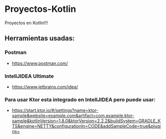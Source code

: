 # Proyectos-Kotlin
Proyectos en Kotlin!!!

## Herramientas usadas:

### Postman

- https://www.postman.com/

### IntellJIDEA Ultimate

- https://www.jetbrains.com/idea/

### Para usar Ktor esta integrado en IntellJIDEA pero puede usar:

- https://start.ktor.io/#/settings?name=ktor-sample&website=example.com&artifact=com.example.ktor-sample&kotlinVersion=1.8.0&ktorVersion=2.2.2&buildSystem=GRADLE_KTS&engine=NETTY&configurationIn=CODE&addSampleCode=true&plugins=

